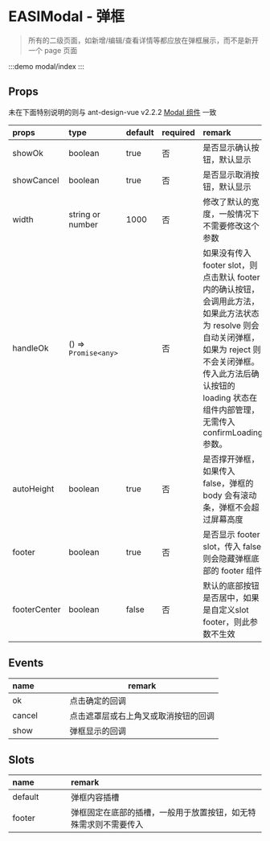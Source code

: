 # EASIModal - 弹框

> 所有的二级页面，如新增/编辑/查看详情等都应放在弹框展示，而不是新开一个 page 页面

:::demo
modal/index
:::

## Props

未在下面特别说明的则与 ant-design-vue v2.2.2 [Modal 组件](https://2x.antdv.com/components/modal-cn) 一致

| props        | type                 | default | required | remark                                                                                                                                           |
|:-------------| :------------------- |:--------| :------- |:-------------------------------------------------------------------------------------------------------------------------------------------------|
| showOk       | boolean              | true    | 否       | 是否显示确认按钮，默认显示                                                                                                                                    |
| showCancel   | boolean              | true    | 否       | 是否显示取消按钮，默认显示                                                                                                                                    |
| width        | string or number     | 1000    | 否       | 修改了默认的宽度，一般情况下不需要修改这个参数                                                                                                                          |
| handleOk     | () => `Promise<any>` |         | 否       | 如果没有传入 footer slot，则点击默认 footer 内的确认按钮，会调用此方法，如果此方法状态为 resolve 则会自动关闭弹框，如果为 reject 则不会关闭弹框。传入此方法后确认按钮的 loading 状态在组件内部管理，无需传入 confirmLoading 参数。 |
| autoHeight   | boolean              | true    | 否       | 是否撑开弹框，如果传入 false，弹框的 body 会有滚动条，弹框不会超过屏幕高度                                                                                                      |
| footer       | boolean              | true    | 否       | 是否显示 footer slot，传入 false 则会隐藏弹框底部的 footer 组件                                                                                                    |
| footerCenter | boolean              | false   | 否       | 默认的底部按钮是否居中，如果是自定义slot footer，则此参数不生效                                                                                                            |
    

## Events

| name   |     |     |     | remark                               |
| :----- | :-- | :-- | :-- | ------------------------------------ |
| ok     |     |     |     | 点击确定的回调                       |
| cancel |     |     |     | 点击遮罩层或右上角叉或取消按钮的回调 |
| show   |     |     |     | 弹框显示的回调                       |

## Slots

| name    |     |     |     | remark                                                           |
| :------ | :-- | :-- | :-- | :--------------------------------------------------------------- |
| default |     |     |     | 弹框内容插槽                                                     |
| footer  |     |     |     | 弹框固定在底部的插槽，一般用于放置按钮，如无特殊需求则不需要传入 |
